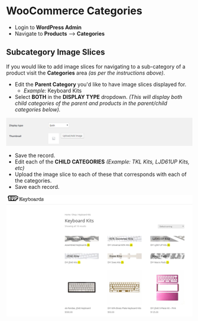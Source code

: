 # WooCommerce Categories 

* Login to **WordPress Admin**
* Navigate to **Products** --> **Categories**



## Subcategory Image Slices

If you would like to add image slices for navigating to a sub-category of a product visit the **Categories** area _(as per the instructions above)_.

* Edit the **Parent Category** you'd like to have image slices displayed for. 
	* _Example:_ Keyboard Kits
* Select **BOTH** in the **DISPLAY TYPE** dropdown. *(This will display both child categories of the parent and products in the parent/child categories below).*

![WooCommerce Subcategory Image Slices](../images/category-display-type-both.png)

* Save the record.
* Edit each of the **CHILD CATEGORIES** *(Example: TKL Kits, LJD61UP Kits, etc)*
* Upload the image slice to each of these that corresponds with each of the categories.
* Save each record.



![WooCommerce Subcategory Image Slices](../images/subcategory-slices.png)
